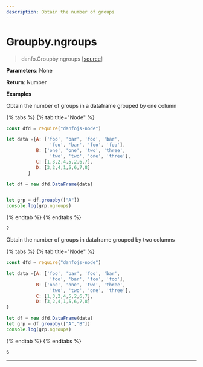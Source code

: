 ```yaml
---
description: Obtain the number of groups
---
```


# Groupby.ngroups

> danfo.Groupby.ngroups    \[[source](https://github.com/javascriptdata/danfojs/blob/9bfda6dcb6b2b620591ec7b3340d35e3f801c8ab/src/danfojs-base/aggregators/groupby.ts#L598)\]

**Parameters**: None

**Return**: Number

**Examples**

Obtain the number of groups in a dataframe grouped by one column

{% tabs %}
{% tab title="Node" %}
```javascript
const dfd = require("danfojs-node")

let data ={A: ['foo', 'bar', 'foo', 'bar',
                'foo', 'bar', 'foo', 'foo'],
           B: ['one', 'one', 'two', 'three',
                'two', 'two', 'one', 'three'],
           C: [1,3,2,4,5,2,6,7],
           D: [3,2,4,1,5,6,7,8]
        }

let df = new dfd.DataFrame(data)


let grp = df.groupby(["A"])
console.log(grp.ngroups)
```
{% endtab %}
{% endtabs %}

```
2
```

Obtain the number of groups in dataframe grouped by two columns

{% tabs %}
{% tab title="Node" %}
```javascript
const dfd = require("danfojs-node")

let data ={A: ['foo', 'bar', 'foo', 'bar',
                'foo', 'bar', 'foo', 'foo'],
           B: ['one', 'one', 'two', 'three',
                'two', 'two', 'one', 'three'],
           C: [1,3,2,4,5,2,6,7],
           D: [3,2,4,1,5,6,7,8]
}

let df = new dfd.DataFrame(data)
let grp = df.groupby(["A","B"])
console.log(grp.ngroups)
```
{% endtab %}
{% endtabs %}

```
6
```

****